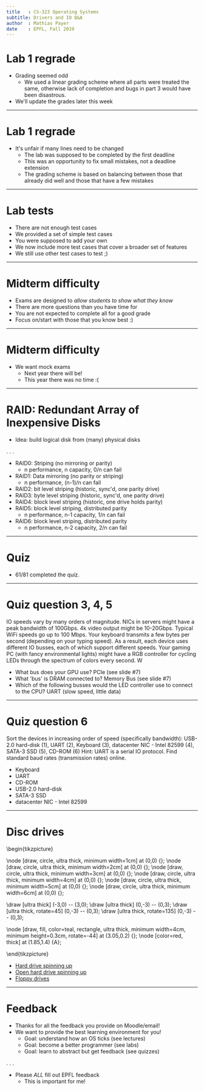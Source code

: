 ```yaml
---
title   : CS-323 Operating Systems
subtitle: Drivers and IO Q&A
author  : Mathias Payer
date    : EPFL, Fall 2019
---
```


# Lab 1 regrade

* Grading seemed odd
    * We used a linear grading scheme where all parts were treated the same, otherwise lack of completion and bugs in part 3 would have been disastrous.
* We'll update the grades later this week

---

# Lab 1 regrade

* It's unfair if many lines need to be changed
    * The lab was supposed to be completed by the first deadline
    * This was an opportunity to fix small mistakes, not a deadline extension
    * The grading scheme is based on balancing between those that already did well and those that have a few mistakes

---

# Lab tests

* There are not enough test cases
* We provided a set of simple test cases
* You were supposed to add your own
* We now include more test cases that cover a broader set of features
* We still use other test cases to test ;)

---

# Midterm difficulty

* Exams are designed to *allow students to show what they know*
* There are more questions than you have time for
* You are not expected to complete all for a good grade
* Focus on/start with those that you know best :)

---

# Midterm difficulty

* We want mock exams
    * Next year there will be!
    * This year there was no time :(

---

# RAID: Redundant Array of Inexpensive Disks

* Idea: build logical disk from (many) physical disks

. . .

* RAID0: Striping (no mirroring or parity)
    * n performance, n capacity, 0/n can fail
* RAID1: Data mirroring (no parity or striping)
    * n performance, (n-1)/n can fail
* RAID2: bit level striping (historic, sync'd, one parity drive)
* RAID3: byte level striping (historic, sync'd, one parity drive)
* RAID4: block level striping (historic, one drive holds parity)
* RAID5: block level striping, distributed parity
    * n performance, n-1 capacity, 1/n can fail
* RAID6: block level striping, distributed parity
    * n performance, n-2 capacity, 2/n can fail

---

# Quiz

* 61/81 completed the quiz.

---

# Quiz question 3, 4, 5

IO speeds vary by many orders of magnitude. NICs in servers might have a peak bandwidth of 100Gbps. 4k video output might be 10-20Gbps. Typical WiFi speeds go up to 100 Mbps. Your keyboard transmits a few bytes per second (depending on your typing speed). As a result, each device uses different IO busses, each of which support different speeds. Your gaming PC (with fancy environmental lights) might have a RGB controller for cycling LEDs through the spectrum of colors every second. W

* What bus does your GPU use? PCIe (see slide #7)
* What 'bus' is DRAM connected to? Memory Bus (see slide #7)
* Which of the following busses would the LED controller use to connect to the CPU? UART (slow speed, little data)

---

# Quiz question 6

Sort the devices in increasing order of speed (specifically bandwidth): USB-2.0 hard-disk (1), UART (2), Keyboard (3), datacenter NIC - Intel 82599 (4), SATA-3 SSD (5), CD-ROM (6)
Hint: UART is a serial IO protocol. Find standard baud rates (transmission rates) online.

* Keyboard
* UART
* CD-ROM
* USB-2.0 hard-disk
* SATA-3 SSD
* datacenter NIC - Intel 82599

---

# Disc drives

\begin{tikzpicture}

\node [draw, circle, ultra thick, minimum width=1cm] at (0,0) {};
\node [draw, circle, ultra thick, minimum width=2cm] at (0,0) {};
\node [draw, circle, ultra thick, minimum width=3cm] at (0,0) {};
\node [draw, circle, ultra thick, minimum width=4cm] at (0,0) {};
\node [draw, circle, ultra thick, minimum width=5cm] at (0,0) {};
\node [draw, circle, ultra thick, minimum width=6cm] at (0,0) {};

\draw [ultra thick] (-3,0) -- (3,0);
\draw [ultra thick] (0,-3) -- (0,3);
\draw [ultra thick, rotate=45] (0,-3) -- (0,3);
\draw [ultra thick, rotate=135] (0,-3) -- (0,3);


\node [draw, fill, color=teal, rectangle, ultra thick, minimum width=4cm, minimum height=0.3cm, rotate=-44] at (3.05,0.2) {};
\node [color=red, thick] at (1.85,1.4) {A};

\end{tikzpicture}

* [Hard drive spinning up](https://www.youtube.com/watch?v=D-EtrC32wrU)
* [Open hard drive spinning up](https://www.youtube.com/watch?v=zMpa4h_SRmI)
* [Floppy drives](https://www.youtube.com/watch?v=Oym7B7YidKs)

---

# Feedback

* Thanks for all the feedback you provide on Moodle/email!
* We want to provide the best learning environment for you!
    * Goal: understand how an OS ticks (see lectures)
    * Goal: become a better programmer (see labs)
    * Goal: learn to abstract but get feedback (see quizzes)

. . .

* Please *ALL* fill out EPFL feedback
    * This is important for me!